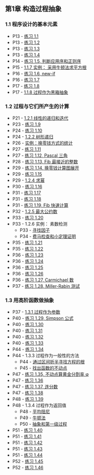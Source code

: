 ## 第1章 构造过程抽象

### 1.1 程序设计的基本元素

* P13 - [练习 1.1](./exercise_1_1.scm)
* P13 - [练习 1.2](./exercise_1_2.scm)
* P13 - [练习 1.3](./exercise_1_3.scm)
* P13 - [练习 1.4](./exercise_1_4.scm)
* P14 - [练习 1.5, 判断应用序和正则序](./exercise_1_5.md)
* P15 - [1.1.7 实例： 采用牛顿法求平方根](./newton_sqrt.scm)
* P16 - [练习 1.6, new-if](./exercise_1_6.md)
* P16 - [练习 1.7](./exercise_1_7.md)
* P17 - [练习 1.8](./exercise_1_8.scm)
* P17 - [1.1.8 过程作为黑箱抽象](./newton_sqrt_blackbox.scm)

### 1.2 过程与它们所产生的计算

* P21 - [1.2.1 线性的递归和迭代](./factorial.scm)
* P23 - [练习 1.9](./exercise_1_9.md)
* P24 - [练习 1.10](./exercise_1_10.md)
* P24 - [1.2.2 树形递归](./fibonacci.scm)
* P26 - [实例：换零钱方式的统计](./count_change.scm)
* P27 - [练习 1.11](./exercise_1_11.scm)
* P27 - [练习 1.12, Pascal 三角](./exercise_1_12.scm)
* P28 - [练习 1.13, Fib 最接近的整数](./exercise_1_13.md)
* P29 - [练习 1.14, 换零钱计算图展开](./exercise_1_14.md)
* P29 - [练习 1.15](./exercise_1_15.md)
* P29 - [1.2.4 求幂](./expt.scm)
* P30 - [练习 1.16](./exercise_1_16.scm)
* P31 - [练习 1.17](./exercise_1_17.scm)
* P31 - [练习 1.18](./exercise_1_18.scm)
* P31 - [练习 1.19, Fib 快速计算](./exercise_1_19.md)
* P32 - [1.2.5 最大公约数](./gcd.scm)
* P33 - [练习 1.20](./exercise_1_20.md)
* P33 - 1.2.6 实例： 素数检测
	* P33 - [寻找因子](./prime.scm)
	* P34 - [费马检查和小定理证明](./fermat_test.md)
* P35 - [练习 1.21](./exercise_1_21.md)
* P35 - [练习 1.22](./exercise_1_22.md)
* P36 - [练习 1.23](./exercise_1_23.md)
* P36 - [练习 1.24](./exercise_1_24.md)
* P36 - [练习 1.25](./exercise_1_25.md)
* P36 - [练习 1.26](./exercise_1_26.md)
* P36 - [练习 1.27, Carmichael 数](./exercise_1_27.md)
* P37 - [练习 1.28, Miller-Rabin 测试](./exercise_1_28.md)

### 1.3 用高阶函数做抽象

* P37 - [1.3.1 过程作为参数](./sum.scm)
* P40 - [练习 1.29, Simpson 公式](./exercise_1_29.md)
* P40 - [练习 1.30](exercise_1_30.scm)
* P40 - [练习 1.31](exercise_1_31.scm)
* P40 - [练习 1.32](exercise_1_32.scm)
* P40 - [练习 1.33](exercise_1_33.scm)
* P44 - [练习 1.34](exercise_1_34.md)
* P44 - 1.3.3 过程作为一般性的方法
	* P44 - [通过区间折半寻找方程的根](./half_interval_method.scm) 
	* P45 - [找出函数的不动点](./fixed_point.scm)
* P47 - [练习 1.35, 不动点算黄金分割率 φ](exercise_1_35.md)
* P47 - [练习 1.36](exercise_1_36.md)
* P47 - [练习 1.37, 连分数](exercise_1_37.md)
* P47 - [练习 1.38](exercise_1_38.md)
* P48 - [练习 1.39](exercise_1_39.md)
* P48 - 1.3.4 过程作为返回值
	* P48 - [平均阻尼](./average_damp.scm)
	* P49 - [牛顿法](./newtons_method.md)
	* P50 - [抽象和第一级过程](./fixed_point_of_transform.scm)
* P51 - [练习 1.40](exercise_1_40.scm)
* P51 - [练习 1.41](exercise_1_41.scm)
* P51 - [练习 1.42](exercise_1_42.scm)
* P51 - [练习 1.43](exercise_1_43.scm)
* P51 - [练习 1.44](exercise_1_44.scm)
* P52 - [练习 1.45](exercise_1_45.scm)
* P52 - [练习 1.46](exercise_1_46.scm)




